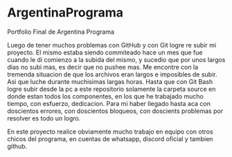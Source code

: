 # ArgentinaPrograma
Portfolio Final de Argentina Programa 

Luego de tener muchos problemas con GitHub y con Git logre re subir mi proyecto.
El mismo estaba siendo commiteado hace un mes que fue cuando le di comienzo a la subida del mismo, y sucedio que por unos largos dias no subi mas, 
es decir que no pushee mas.
Me encontre con la tremenda situacion de que los archivos eran largos e imposibles de subir.
Asi que luche durante muchisimas largas horas.
Hasta que con Git Bash logre subir desde la pc a este repositorio solamente la carpeta source en donde estan todos los componentes,
en los que he trabajado mucho tiempo, con esfuerzo, dedicacion.
Para mi haber llegado hasta aca con doscientos errores, con doscientos bloqueos, con doscients problemas por resolver es todo un logro.

En este proyecto realice obviamente mucho trabajo en equipo con otros chicos del programa, en cuentas de whatsapp, discord oficial y tambien github.

